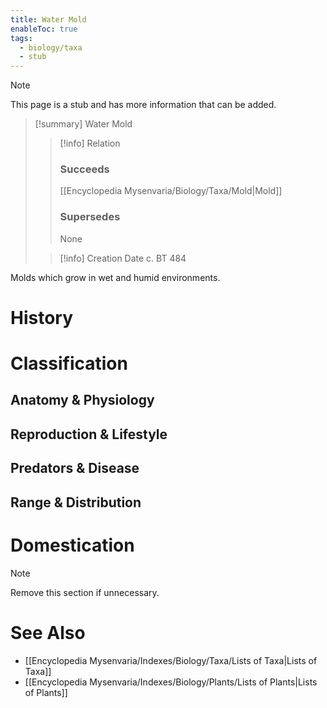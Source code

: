 ```yaml
---
title: Water Mold
enableToc: true
tags:
  - biology/taxa
  - stub
---
```


> [!note]
> This page is a stub and has more information that can be added.

> [!summary] Water Mold
> > [!info] Relation
> > ### Succeeds
> > [[Encyclopedia Mysenvaria/Biology/Taxa/Mold|Mold]]
> > ### Supersedes
> > None
>
> > [!info] Creation Date
> > c. BT 484

Molds which grow in wet and humid environments.
# History

# Classification
## Anatomy & Physiology

## Reproduction & Lifestyle

## Predators & Disease

## Range & Distribution

# Domestication

> [!note]
> Remove this section if unnecessary.
# See Also
- [[Encyclopedia Mysenvaria/Indexes/Biology/Taxa/Lists of Taxa|Lists of Taxa]]
- [[Encyclopedia Mysenvaria/Indexes/Biology/Plants/Lists of Plants|Lists of Plants]]